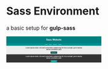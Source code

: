 # Sass Environment
a basic setup for **gulp-sass** 


<img src="https://github.com/Similien/Sass_environment/blob/master/src/images/site.png" width=50%>
